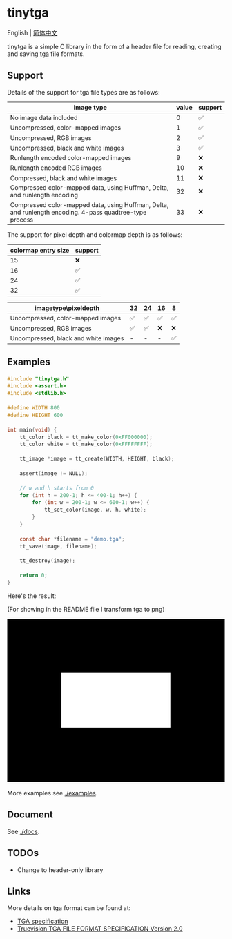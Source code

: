 # tinytga

English | [简体中文](./README_ZH.md)

tinytga is a simple C library in the form of a header file for reading, creating and saving [tga](https://en.wikipedia.org/wiki/Truevision_TGA) file formats.

## Support

Details of the support for tga file types are as follows:

| image type | value | support |
|------------|-------|---------|
|No image data included|0|✅|
|Uncompressed, color-mapped images|1|✅|
|Uncompressed, RGB images|2|✅|
|Uncompressed, black and white images|3|✅|
|Runlength encoded color-mapped images|9|❌|
|Runlength encoded RGB images|10|❌|
|Compressed, black and white images|11|❌|
|Compressed color-mapped data, using Huffman, Delta, and runlength encoding|32|❌|
|Compressed color-mapped data, using Huffman, Delta, and runlength encoding.  4-pass quadtree-type process|33|❌|

The support for pixel depth and colormap depth is as follows:

|colormap entry size|support|
|-------------------|-------|
|15|❌|
|16|✅|
|24|✅|
|32|✅|

|imagetype\pixeldepth|32|24|16|8|
|--------------------|--|--|--|-|
|Uncompressed, color-mapped images|✅|✅|✅|✅|
|Uncompressed, RGB images|✅|✅|❌|❌|
|Uncompressed, black and white images|-|-|-|✅|

## Examples

```C
#include "tinytga.h"
#include <assert.h>
#include <stdlib.h>

#define WIDTH 800
#define HEIGHT 600

int main(void) {
    tt_color black = tt_make_color(0xFF000000);
    tt_color white = tt_make_color(0xFFFFFFFF);

    tt_image *image = tt_create(WIDTH, HEIGHT, black);

    assert(image != NULL);

    // w and h starts from 0
    for (int h = 200-1; h <= 400-1; h++) {
        for (int w = 200-1; w <= 600-1; w++) {
            tt_set_color(image, w, h, white);
        }
    }

    const char *filename = "demo.tga";
    tt_save(image, filename);

    tt_destroy(image);

    return 0;
}
```

Here's the result:

(For showing in the README file I transform tga to png)

![demo.tga](./assets/demo.png)

More examples see [./examples](./examples).

## Document

See [./docs](./docs).

## TODOs

* Change to header-only library

## Links

More details on tga format can be found at:

* [TGA specification](https://www.gamers.org/dEngine/quake3/TGA.txt)
* [Truevision TGA FILE FORMAT SPECIFICATION Version 2.0](https://www.dca.fee.unicamp.br/~martino/disciplinas/ea978/tgaffs.pdf)
